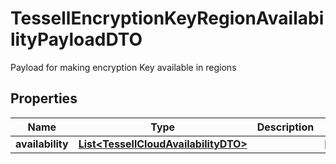 

# TessellEncryptionKeyRegionAvailabilityPayloadDTO

Payload for making encryption Key available in regions

## Properties

Name | Type | Description | Notes
------------ | ------------- | ------------- | -------------
**availability** | [**List&lt;TessellCloudAvailabilityDTO&gt;**](TessellCloudAvailabilityDTO.md) |  |  [optional]



